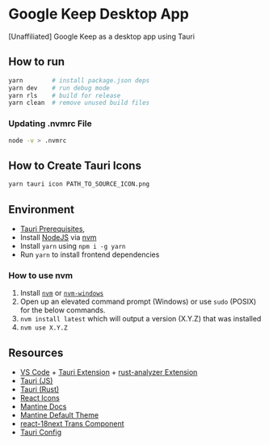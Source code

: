 # Google Keep Desktop App

\[Unaffiliated] Google Keep as a desktop app using Tauri

## How to run

```sh
yarn        # install package.json deps
yarn dev    # run debug mode
yarn rls    # build for release
yarn clean  # remove unused build files
```

### Updating .nvmrc File

```sh
node -v > .nvmrc
```

## How to Create Tauri Icons

```sh
yarn tauri icon PATH_TO_SOURCE_ICON.png
```

## Environment

- [Tauri Prerequisites](https://tauri.studio/docs/getting-started/prerequisites),
- Install [NodeJS](https://nodejs.org/en/) via [nvm](#how-to-use-nvm)
- Install `yarn` using `npm i -g yarn`
- Run `yarn` to install frontend dependencies

### How to use nvm

1. Install [`nvm`](https://github.com/nvm-sh/nvm) or [`nvm-windows`](https://github.com/coreybutler/nvm-windows/releases)
2. Open up an elevated command prompt (Windows) or use `sudo` (POSIX) for the below commands.
3. `nvm install latest` which will output a version (X.Y.Z) that was installed
4. `nvm use X.Y.Z`

## Resources

- [VS Code](https://code.visualstudio.com/) + [Tauri Extension](https://marketplace.visualstudio.com/items?itemName=tauri-apps.tauri-vscode) + [rust-analyzer Extension](https://marketplace.visualstudio.com/items?itemName=rust-lang.rust-analyzer)
- [Tauri (JS)](https://tauri.studio/docs/api/js/)
- [Tauri (Rust)](https://docs.rs/tauri/)
- [React Icons](https://react-icons.github.io/react-icons)
- [Mantine Docs](https://mantine.dev/pages/basics/)
- [Mantine Default Theme](https://github.com/mantinedev/mantine/blob/master/src/mantine-styles/src/theme/default-theme.ts)
- [react-18next Trans Component](https://react.i18next.com/latest/trans-component)
- [Tauri Config](https://tauri.app/v1/api/config)

